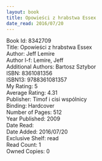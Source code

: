 ```yaml
---
layout: book
title: Opowieści z hrabstwa Essex
date_read: 2016/07/20
---
```


Book Id: 8342709<br />
Title: Opowieści z hrabstwa Essex<br />
Author: Jeff Lemire<br />
Author l-f: Lemire, Jeff<br />
Additional Authors: Bartosz Sztybor<br />
ISBN: 8361081356<br />
ISBN13: 9788361081357<br />
My Rating: 5<br />
Average Rating: 4.31<br />
Publisher: Timof i cisi wspólnicy<br />
Binding: Hardcover<br />
Number of Pages: 512<br />
Year Published: 2009<br />
Date Read: <br />
Date Added: 2016/07/20<br />
Exclusive Shelf: read<br />
Read Count: 1<br />
Owned Copies: 0<br />

